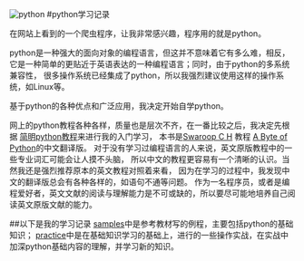 ﻿![python](http://s7.51cto.com/wyfs02/M01/24/2F/wKiom1NMlT-z_hrsAAA1lJYopPE323.gif)
#python学习记录

在网站上看到的一个爬虫程序，让我非常感兴趣，程序用的就是python。

python是一种强大的面向对象的编程语言，但这并不意味着它有多么难，相反，
它是一种简单的更贴近于英语表达的一种编程语言；同时，由于python的多系统兼容性，
很多操作系统已经集成了python，所以我强烈建议使用这样的操作系统，如Linux等。

基于python的各种优点和广泛应用，我决定开始自学python。

网上的python教程各种各样，质量也是层次不齐，在一番比较之后，我决定先根据
[简明python教程](http://www.kuqin.com/abyteofpython_cn/)来进行我的入门学习，
本书是[Swaroop C H](http://www.swaroopch.com/) 教程
[A Byte of Python](http://www.ibiblio.org/g2swap/byteofpython/read/)的中文翻译版。
对于没有学习过编程语言的人来说，英文原版教程中的一些专业词汇可能会让人摸不头脑，
所以中文的教程更容易有一个清晰的认识。当然我还是强烈推荐原本的英文教程对照着来看，
因为在学习的过程中，我发现中文的翻译版总会有各种各样的，如语句不通等问题。
作为一名程序员，或者是编程爱好者，英文文献的阅读与理解能力是不可或缺的，所以要尽可能地培养自己阅读英文原版文献的能力。

##以下是我的学习记录
[samples](https://github.com/Jon-ang/learnpython/tree/master/samples)中是参考教材写的例程，主要包括python的基础知识；
[practice](https://github.com/Jon-Wang/learnpython/tree/master/practice)中是在基础知识学习的基础上，进行的一些操作实战，在实战中加深python基础内容的理解，并学习新的知识。